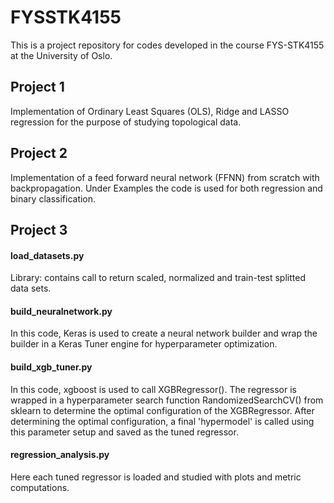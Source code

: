 # FYSSTK4155

This is a project repository for codes developed in the course FYS-STK4155 at the University of Oslo.

## Project 1
Implementation of Ordinary Least Squares (OLS), Ridge and LASSO regression for the purpose of studying topological data. 
## Project 2
Implementation of a feed forward neural network (FFNN) from scratch with backpropagation. Under Examples the code is used for both regression and binary classification. 
## Project 3
#### load_datasets.py
Library: contains call to return scaled, normalized and train-test splitted data sets.
#### build_neuralnetwork.py
In this code, Keras is used to create a neural network builder and wrap the builder in a Keras Tuner engine for hyperparameter optimization. 

#### build_xgb_tuner.py
In this code, xgboost is used to call XGBRegressor(). The regressor is wrapped in a hyperparameter search function RandomizedSearchCV() from sklearn to determine the optimal
configuration of the XGBRegressor. After determining the optimal configuration, a final 'hypermodel' is called using this parameter setup and saved as the tuned regressor.

#### regression_analysis.py
Here each tuned regressor is loaded and studied with plots and metric computations.


  
